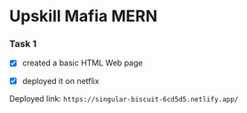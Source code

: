 # Upskill Mafia MERN

### Task 1

- [x] created a basic HTML Web page

- [x] deployed it on netflix


Deployed link: `https://singular-biscuit-6cd5d5.netlify.app/`